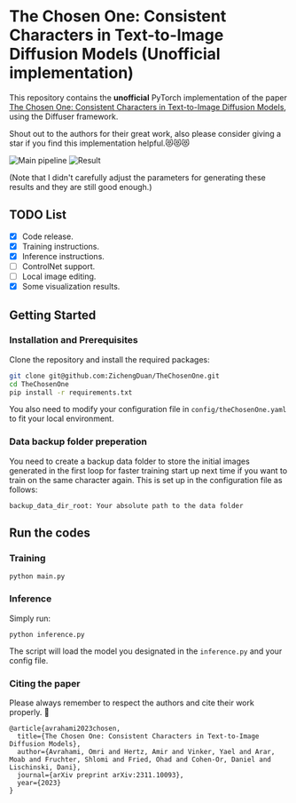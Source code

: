# The Chosen One: Consistent Characters in Text-to-Image Diffusion Models (Unofficial implementation)

This repository contains the **unofficial** PyTorch implementation of the paper [The Chosen One: Consistent Characters in Text-to-Image Diffusion Models](https://arxiv.org/abs/2311.10093), using the Diffuser framework. 

Shout out to the authors for their great work, also please consider giving a star if you find this implementation helpful.😻😻😻

![Main pipeline](https://github.com/ZichengDuan/TheChosenOne/blob/main/misc/main.png?raw=true)
![Result](https://github.com/ZichengDuan/TheChosenOne/blob/main/misc/result_1.png?raw=true)

(Note that I didn't carefully adjust the parameters for generating these results and they are still good enough.)
## TODO List
- [x] Code release.
- [x] Training instructions.
- [x] Inference instructions.
- [ ] ControlNet support.
- [ ] Local image editing.
- [x] Some visualization results.

## Getting Started

### Installation and Prerequisites
Clone the repository and install the required packages:
```bash
git clone git@github.com:ZichengDuan/TheChosenOne.git
cd TheChosenOne
pip install -r requirements.txt
```
You also need to modify your configuration file in `config/theChosenOne.yaml` to fit your local environment.

### Data backup folder preperation
You need to create a backup data folder to store the initial images generated in the first loop for faster training start up next time if you want to train on the same character again.
This is set up in the configuration file as follows:
``` 
backup_data_dir_root: Your absolute path to the data folder
```

## Run the codes
### Training
```
python main.py
```

### Inference
Simply run:
```
python inference.py
```
The script will load the model you designated in the `inference.py` and your config file.


### Citing the paper
Please always remember to respect the authors and cite their work properly. 🫡
```
@article{avrahami2023chosen,
  title={The Chosen One: Consistent Characters in Text-to-Image Diffusion Models},
  author={Avrahami, Omri and Hertz, Amir and Vinker, Yael and Arar, Moab and Fruchter, Shlomi and Fried, Ohad and Cohen-Or, Daniel and Lischinski, Dani},
  journal={arXiv preprint arXiv:2311.10093},
  year={2023}
}
```